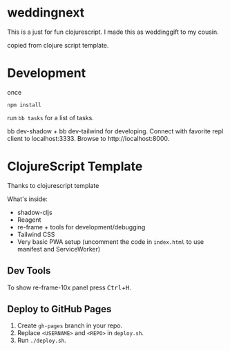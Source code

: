 # weddingnext

This is a just for fun clojurescript.
I made this as weddinggift to my cousin.

copied from clojure script template.

# Development

once

```shell
npm install
```

run `bb tasks` for a list of tasks.

bb dev-shadow + bb dev-tailwind for developing.
Connect with favorite repl client to localhost:3333.
Browse to http://localhost:8000.


# ClojureScript Template

Thanks to clojurescript template

What's inside:

- shadow-cljs
- Reagent
- re-frame + tools for development/debugging
- Tailwind CSS
- Very basic PWA setup (uncomment the code in `index.html` to use manifest and ServiceWorker)

## Dev Tools
To show re-frame-10x panel press <kbd>Ctrl</kbd>+<kbd>H</kbd>.

## Deploy to GitHub Pages
1. Create `gh-pages` branch in your repo.
2. Replace `<USERNAME>` and `<REPO>` in `deploy.sh`.
3. Run `./deploy.sh`.
